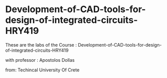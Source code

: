 # Development-of-CAD-tools-for-design-of-integrated-circuits-HRY419
These are the labs of the Course : Development-of-CAD-tools-for-design-of-integrated-circuits-HRY419

with professor : Apostolos Dollas

from: Techincal University Of Crete
